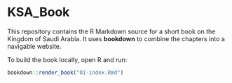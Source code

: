 # KSA_Book

This repository contains the R Markdown source for a short book on the Kingdom of Saudi Arabia. It uses **bookdown** to combine the chapters into a navigable website.

To build the book locally, open R and run:

```r
bookdown::render_book("01-index.Rmd")
```

